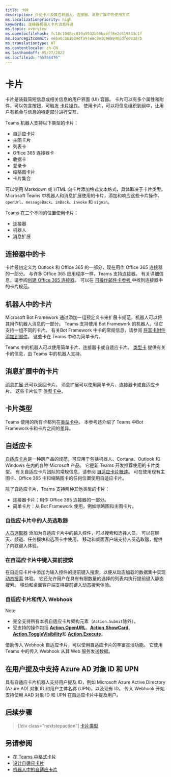 ```yaml
---
title: 卡片
description: 介绍卡片及其在机器人、连接器、消息扩展中的使用方式
ms.localizationpriority: high
keywords: 连接器机器人卡片消息传递
ms.topic: overview
ms.openlocfilehash: fc18c1048ec019a5532b50babff8e2d419343c1f
ms.sourcegitcommit: eeaa8cbb10b9dfa97e9c8e169e9940ddfe683a7b
ms.translationtype: HT
ms.contentlocale: zh-CN
ms.lasthandoff: 05/27/2022
ms.locfileid: "65756476"
---
```

# <a name="cards"></a>卡片

卡片是装载简短信息或相关信息的用户界面 (UI) 容器。 卡片可以有多个属性和附件，可以包含按钮，可触发 [卡片操作](~/task-modules-and-cards/cards/cards-actions.md)。 使用卡片，可以将信息组织到组中，让用户有机会与信息的特定部分进行交互。

Teams 机器人支持以下类型的卡片：

* 自适应卡片
* 主图卡片
* 列表卡
* Office 365 连接器卡
* 收据卡
* 登录卡
* 缩略图卡片
* 卡片集合

可以使用 Markdown 或 HTML 向卡片添加格式文本格式，具体取决于卡片类型。 Microsoft Teams 中机器人和消息扩展使用的卡片，添加和响应这些卡片操作、`openUrl`、`messageBack`、`imBack`、`invoke` 和 `signin`。

Teams 在三个不同的位置使用卡片：

* 连接器
* 机器人
* 消息扩展

## <a name="cards-in-connectors"></a>连接器中的卡

卡片最初定义为 Outlook 和 Office 365 的一部分，现在用作 Office 365 连接器的一部分。 与许多 Office 365 应用程序一样，Teams 支持连接器。 有关详细信息，请参阅[创建 Office 365 连接器](../webhooks-and-connectors/how-to/connectors-creating.md)。 可以在 [ 可操作邮件卡参考 ](/outlook/actionable-messages/card-reference) 中找到连接器中的卡片规范。

## <a name="cards-in-bots"></a>机器人中的卡片

Microsoft Bot Framework 通过添加一组预定义卡来扩展卡规范，机器人可以将其用作机器人消息的一部分。 Teams 支持使用 Bot Framework 的机器人，但它支持一组不同的卡片。 有关Bot Framework 中卡的常规信息，请参阅 [将富卡附件添加到邮件](/bot-framework/nodejs/bot-builder-nodejs-send-rich-cards)。 这些卡在 Teams 中称为简单卡片。

Teams 中的机器人可以使用简单卡片、连接器卡或自适应卡片。 [类型卡](~/task-modules-and-cards/cards/cards-reference.md) 提供有关卡的信息，由 Teams 中的机器人支持。

## <a name="cards-in-message-extensions"></a>消息扩展中的卡片

[消息扩展](~/messaging-extensions/what-are-messaging-extensions.md) 还可以返回卡片。 消息扩展可以使用简单卡片、连接器卡或自适应卡片。 这些卡片位于 [类型卡中](~/task-modules-and-cards/cards/cards-reference.md)。

## <a name="types-of-cards"></a>卡片类型

Teams 使用的所有卡都列在[类型卡中](~/task-modules-and-cards/cards/cards-reference.md)。 本参考还介绍了 Teams 中Bot Framework卡和卡片之间的差异。

## <a name="adaptive-cards"></a>自适应卡

[自适应卡片](~/task-modules-and-cards/cards/cards-reference.md#adaptive-card)是一种跨产品的规范，可应用于包括机器人、Cortana、Outlook 和 Windows 在内的各种 Microsoft 产品。 它是新 Teams 开发推荐使用的卡片类型。 有关自适应卡片团队的常规信息，请参阅 [自适应卡片概述](/adaptive-cards)。 可在使用现有主图卡、Office 365 卡和缩略图卡的任何位置使用自适应卡片。

除了自适应卡片，Teams 支持两种其他类型的卡片：

* 连接器卡片：用作 Office 365 连接器的一部分。
* 简单卡片：从 Bot Framework 使用，例如缩略图和主图卡片。

### <a name="people-picker-in-adaptive-cards"></a>自适应卡片中的人员选取器

[人员选取器](cards/people-picker.md#people-picker-in-adaptive-cards) 添加为自适应卡片中的输入控件，可以搜索和选择人员。 可以在聊天、频道、任务模块和选项卡中使用。 移动和桌面客户端支持人员选取器，提供了内联键入体验。

### <a name="type-ahead-search-in-adaptive-cards"></a>在自适应卡片中键入提前搜索  

在自适应卡片中添加为输入控件的提前键入搜索，以便从动态加载的数据集中实现 [动态搜索](~/task-modules-and-cards/cards/dynamic-search.md) 体验。 它还允许用户在具有有限数量的选择的列表内执行提前键入静态搜索。 移动和桌面客户端支持提前键入动态搜索体验。

### <a name="adaptive-cards-and-incoming-webhooks"></a>自适应卡片和传入 Webhook

> [!NOTE]
>
> * 完全支持所有本机自适应卡片架构元素（`Action.Submit`除外）。
> * 受支持的操作包括 [**Action.OpenURL**](https://adaptivecards.io/explorer/Action.OpenUrl.html)、[**Action.ShowCard**](https://adaptivecards.io/explorer/Action.ShowCard.html)、[**Action.ToggleVisibility**](https://adaptivecards.io/explorer/Action.ToggleVisibility.html)和 [**Action.Execute**](/adaptive-cards/authoring-cards/universal-action-model#actionexecute)。

借助传入 Webhook 自适应卡片，可以使用自适应卡片的丰富灵活功能。 它使用 Teams 中的传入 Webhook 从其 Web 服务发送数据。

## <a name="support-for-azure-ad-object-id-and-upn-in-user-mention"></a>在用户提及中支持 Azure AD 对象 ID 和 UPN

具有自适应卡片机器人支持用户提及 ID，例如 Microsoft Azure Active Directory (Azure AD) 对象 ID 和用户主体名称 (UPN)，以及现有 ID。 传入 Webhook 开始支持使用 AAD 对象 ID 和 UPN 在自适应卡片中提及用户。

## <a name="next-step"></a>后续步骤

> [!div class="nextstepaction"]
> [卡片类型](~/task-modules-and-cards/cards/cards-reference.md)

## <a name="see-also"></a>另请参阅

* [在 Teams 中格式卡片](~/task-modules-and-cards/cards/cards-format.md)
* [设计自适应卡片](~/task-modules-and-cards/cards/design-effective-cards.md)
* [机器人中的自适应卡片](../bots/how-to/conversations/conversation-messages.md#adaptive-cards)
